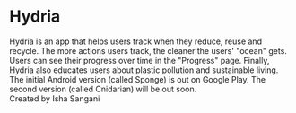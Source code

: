 # Hydria

Hydria is an app that helps users track when they reduce, reuse and recycle. The more actions users track, the cleaner the users' "ocean" gets. 
Users can see their progress over time in the "Progress" page. 
Finally, Hydria also educates users about plastic pollution and sustainable living. 
The initial Android version (called Sponge) is out on Google Play. 
The second version (called Cnidarian) will be out soon.  
Created by Isha Sangani
